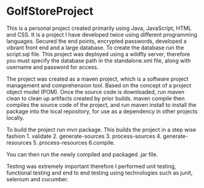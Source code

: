 # GolfStoreProject

This is a personal project created primarily using Java, JavaScript, HTML and CSS. It is a project I have developed twice using different programming languages. Secured the end points, encrypted passwords, developed a vibrant front end and a large database. To create the database run the script.sql file. This project was deployed using a wildfly server, therefore you must specify the database path in the standalone.xml file, along with username and password for access.

The project was created as a maven project, which is a software project management and comprehension tool. Based on the concept of a project object model (POM). Once the source code is downloaded, run maven clean to clean up artifacts created by prior builds. maven compile then compiles the source code of the project, and run maven install to install the package into the local repository, for use as a dependency in other projects locally. 

To build the project run mvn package. This builds the project in a step wise fashion 1. validate 2. generate-sources 3. process-sources 4. generate-resources 5. process-resources 6.compile.

You can then run the newly compiled and packaged .jar file.

Testing was extremely important therefore I performed unit testing, functional testing and end to end testing using technologies such as junit, selenium and cucumber.
